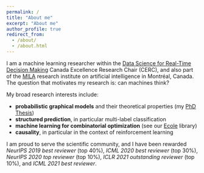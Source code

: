 ```yaml
---
permalink: /
title: "About me"
excerpt: "About me"
author_profile: true
redirect_from: 
  - /about/
  - /about.html
---
```


I am a machine learning researcher within the [Data Science for Real-Time Decision Making](http://cerc-datascience.polymtl.ca) Canada Excellence Research Chair (CERC), and also part of the [MILA](https://mila.quebec/mila/) research institute on artificial intelligence in Montréal, Canada. The question that motivates my research is: can machines think?

My broad research interests include:
- **probabilistic graphical models** and their theoretical properties (my [PhD Thesis](https://tel.archives-ouvertes.fr/tel-01442613/document))
- **structured prediction**, in particular multi-label classification
- **machine learning for combinatorial optimization** (see our [Ecole](https://www.ecole.ai/) library)
- **causality**, in particular in the context of reinforcement learning

I am proud to serve the scientific community, and I have been rewarded _NeurIPS 2019 best reviewer_ (top 40%), _ICML 2020 best reviewer_ (top 30%), _NeurIPS 2020 top reviewer_ (top 10%), _ICLR 2021 outstanding reviewer_ (top 10%), and _ICML 2021 best reviewer_.
